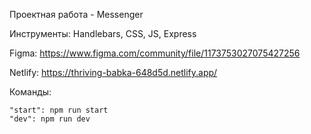 
Проектная работа - Messenger 

Инструменты: Handlebars, CSS, JS, Express

Figma: https://www.figma.com/community/file/1173753027075427256

Netlify: https://thriving-babka-648d5d.netlify.app/




Команды:

    "start": npm run start
    "dev": npm run dev

